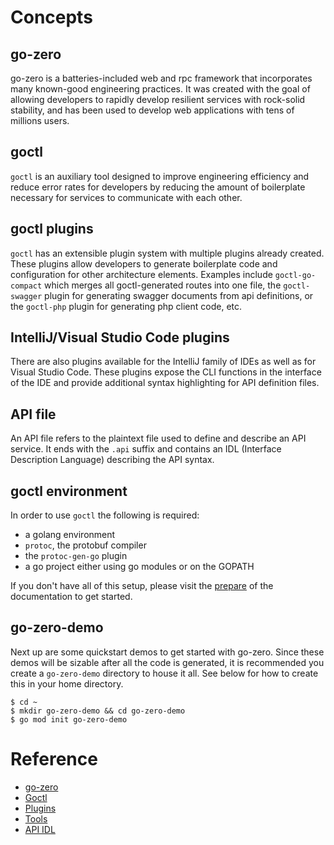 # Concepts

## go-zero
go-zero is a batteries-included web and rpc framework that incorporates many known-good engineering practices. It was created with the goal of allowing developers to rapidly develop resilient services with rock-solid stability, and has been used to develop web applications with tens of millions users.

## goctl
`goctl` is an auxiliary tool designed to improve engineering efficiency and reduce error rates for developers by reducing the amount of boilerplate necessary for services to communicate with each other.

## goctl plugins
`goctl` has an extensible plugin system with multiple plugins already created. These plugins allow developers to generate boilerplate code and configuration for other architecture elements. Examples include `goctl-go-compact` which merges all goctl-generated routes into one file, the `goctl-swagger` plugin for generating swagger documents from api definitions, or the `goctl-php` plugin for generating php client code, etc.

## IntelliJ/Visual Studio Code plugins
There are also plugins available for the IntelliJ family of IDEs as well as for Visual Studio Code. These plugins expose the CLI functions in the interface of the IDE and provide additional syntax highlighting for API definition files.

## API file
An API file refers to the plaintext file used to define and describe an API service. It ends with the `.api` suffix and contains an IDL (Interface Description Language) describing the API syntax.

## goctl environment
In order to use `goctl` the following is required:
* a golang environment
* `protoc`, the protobuf compiler
* the `protoc-gen-go` plugin
* a go project either using go modules or on the GOPATH

If you don't have all of this setup, please visit the [prepare](prepare.md) of the documentation to get started.

## go-zero-demo
Next up are some quickstart demos to get started with go-zero. Since these demos will be sizable after all the code is generated, it is recommended you create a `go-zero-demo` directory to house it all.
See below for how to create this in your home directory.

```shell
$ cd ~
$ mkdir go-zero-demo && cd go-zero-demo
$ go mod init go-zero-demo
```


# Reference
* [go-zero](README.md)
* [Goctl](goctl.md)
* [Plugins](plugin-center.md)
* [Tools](tool-center.md)
* [API IDL](api-grammar.md)